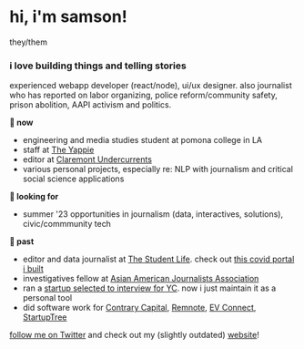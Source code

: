 # hi, i'm samson!

they/them

### i love building things and telling stories

experienced webapp developer (react/node), ui/ux designer. also journalist who has reported on labor organizing, police reform/community safety, prison abolition, AAPI activism and politics.

**🌷 now**
- engineering and media studies student at pomona college in LA
- staff at [The Yappie](https://theyappie.com/)
- editor at [Claremont Undercurrents](https://undercurrents.ghost.io/)
- various personal projects, especially re: NLP with journalism and critical social science applications

**🌱 looking for**
- summer '23 opportunities in journalism (data, interactives, solutions), civic/commmunity tech

**🌇 past**
- editor and data journalist at [The Student Life](https://tsl.news/author/samson-zhang/). check out [this covid portal i built](https://covid.tsl.news/)
- investigatives fellow at [Asian American Journalists Association](https://objectivejournalism.org/2022/08/journalism-awards-lack-diverse-judges/)
- ran a [startup selected to interview for YC](https://postulate.us/). now i just maintain it as a personal tool
- did software work for [Contrary Capital](https://contrarycap.com/), [Remnote](https://www.remnote.io), [EV Connect](evconnect.com), [StartupTree](https://www.startuptree.co/)

[follow me on Twitter](https://twitter.com/wwsalmon) and check out my (slightly outdated) [website](https://www.samsonzhang.com/)!


<!--
**wwsalmon/wwsalmon** is a ✨ _special_ ✨ repository because its `README.md` (this file) appears on your GitHub profile.

Here are some ideas to get you started:

- 🔭 I’m currently working on ...
- 🌱 I’m currently learning ...
- 👯 I’m looking to collaborate on ...
- 🤔 I’m looking for help with ...
- 💬 Ask me about ...
- 📫 How to reach me: ...
- 😄 Pronouns: ...
- ⚡ Fun fact: ...
-->
